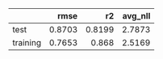 |          |   rmse |     r2 |   avg_nll |
|:---------|-------:|-------:|----------:|
| test     | 0.8703 | 0.8199 |    2.7873 |
| training | 0.7653 | 0.868  |    2.5169 |